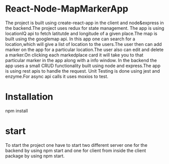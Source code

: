 # React-Node-MapMarkerApp
The project is built using create-react-app in the client and node&express in the backend.The project uses redux for state management.
The app is using locationIQ api to fetch latitutde and longitude of a given place.The map is built using the googlemap api.
In this app one can search for a location,which will give a list of location to the users.The user then can add marker on the app 
for a particular location.The user also can edit and delete a marker.On clicking each markedplace card it will take you to that particular 
marker in the app along with a info window.
In the backend the app uses a small CRUD functionality built using node and express.The app is using rest apis to handle the request.
Unit Testing is done using jest and enzyme.For async api calls it uses moxios to test. 

# Installation
npm install

# start
To start the project one have to start two different server one for the backend by using npm start and one for client from inside the client
package by using npm start.

